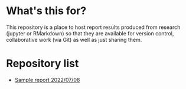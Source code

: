 # What's this for?
This repository is a place to host report results produced from research (jupyter or RMarkdown) so that they are available for version control, collaborative work (via Git) as well as just sharing them.

# Repository list
- [Sample report 2022/07/08](documents/sample-20220708.html)
